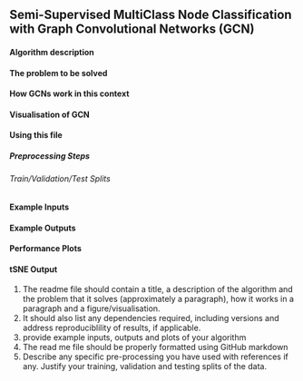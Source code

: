 ## Semi-Supervised MultiClass Node Classification with Graph Convolutional Networks (GCN) 
#### Algorithm description 

#### The problem to be solved 

#### How GCNs work in this context

#### Visualisation of GCN 


#### Using this file 

##### Preprocessing Steps 
###### Train/Validation/Test Splits 
#### Example Inputs 

#### Example Outputs 

#### Performance Plots 

#### tSNE Output 


1. The readme file should contain a title, a description of the algorithm and the problem that it solves (approximately a paragraph), how it works in a paragraph and a figure/visualisation.
2. It should also list any dependencies required, including versions and address reproduciblility of results, if applicable.
3. provide example inputs, outputs and plots of your algorithm
4. The read me file should be properly formatted using GitHub markdown
5. Describe any specific pre-processing you have used with references if any. Justify your training, validation and testing splits of the data.
